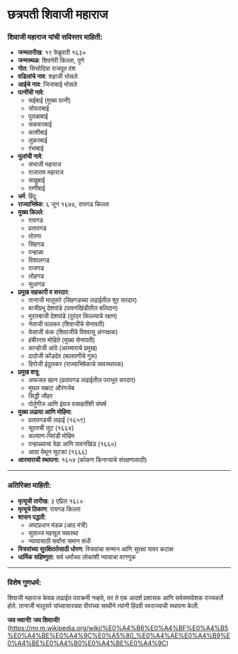 # छत्रपती शिवाजी महाराज  

### शिवाजी महाराज यांची सविस्तर माहिती:  

- **जन्मतारीख**: १९ फेब्रुवारी १६३०  
- **जन्मस्थळ**: शिवनेरी किल्ला, पुणे  
- **गोत**: सिसोदिया राजपूत वंश  
- **वडिलांचे नाव**: शहाजी भोसले  
- **आईचे नाव**: जिजाबाई भोसले  
- **पत्नींची नावे**:  
  - सईबाई (मुख्य पत्नी)  
  - सोयराबाई  
  - पुतळाबाई  
  - सकवारबाई  
  - काशीबाई  
  - लुकरबाई  
  - रंभाबाई  
- **मुलांची नावे**:  
  - संभाजी महाराज  
  - राजाराम महाराज  
  - सखुबाई  
  - राणींबाई  
- **धर्म**: हिंदू  
- **राज्याभिषेक**: ६ जून १६७४, रायगड किल्ला  
- **मुख्य किल्ले**:  
  - रायगड  
  - प्रतापगड  
  - तोरणा  
  - सिंहगड  
  - पन्हाळा  
  - विशालगड  
  - राजगड  
  - लोहगड  
  - सुधागड  
- **प्रमुख सहकारी व सरदार**:  
  - तानाजी मालुसरे (सिंहगडच्या लढाईतील शूर सरदार)  
  - बाजीप्रभू देशपांडे (पावनखिंडीतील बलिदान)  
  - मुरारबाजी देशपांडे (पुरंदर किल्ल्याचे रक्षण)  
  - नेताजी पालकर (शिवाजींचे सेनापती)  
  - येसाजी कंक (शिवाजींचे विश्वासू अंगरक्षक)  
  - हंबीरराव मोहिते (मुख्य सेनापती)  
  - कान्होजी आंग्रे (आरमाराचे प्रमुख)  
  - दादोजी कोंडदेव (बालपणीचे गुरू)  
  - हिरोजी इंदुलकर (राज्याभिषेकाचे व्यवस्थापक)  
- **प्रमुख शत्रू**:  
  - अफजल खान (प्रतापगड लढाईतील पराभूत सरदार)  
  - मुघल सम्राट औरंगजेब  
  - सिद्धी जौहर  
  - पोर्तुगीज आणि इंग्रज वसाहतींशी संघर्ष  
- **मुख्य लढाया आणि मोहिमा**:  
  - प्रतापगडची लढाई (१६५९)  
  - सूरतची लूट (१६६४)  
  - कल्याण-भिवंडी मोहिम  
  - पन्हाळ्याचा वेढा आणि पावनखिंड (१६६०)  
  - आग्रा येथून सुटका (१६६६)  
- **आरमाराची स्थापना**: १६५४ (कोकण किनाऱ्याचे संरक्षणासाठी)  

---

### **अतिरिक्त माहिती**:  
- **मृत्यूची तारीख**: ३ एप्रिल १६८०  
- **मृत्यूचे ठिकाण**: रायगड किल्ला  
- **शासन पद्धती**:  
  - अष्टप्रधान मंडळ (आठ मंत्री)  
  - सुसज्ज महसूल व्यवस्था  
  - न्यायासाठी सर्वांना समान संधी  
- **स्त्रियांच्या सुरक्षिततेसाठी धोरण**: स्त्रियांचा सन्मान आणि सुरक्षा यावर कटाक्ष  
- **धार्मिक सहिष्णुता**: सर्व धर्मांच्या लोकांशी न्यायाचा वागणूक  

---

### **विशेष गुणधर्म**:  
शिवाजी महाराज केवळ लढाईत पराक्रमी नव्हते, तर ते एक आदर्श प्रशासक आणि सर्वसमावेशक राज्यकर्ते होते. तानाजी मालुसरे यांच्यासारख्या वीरांच्या साथीने त्यांनी हिंदवी स्वराज्याची स्थापना केली.  

**जय भवानी! जय शिवाजी!**(https://mr.m.wikipedia.org/wiki/%E0%A4%B6%E0%A4%BF%E0%A4%B5%E0%A4%BE%E0%A4%9C%E0%A5%80_%E0%A4%AE%E0%A4%B9%E0%A4%BE%E0%A4%B0%E0%A4%BE%E0%A4%9C)
